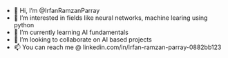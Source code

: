 - 👋 Hi, I’m @IrfanRamzanParray
- 👀 I’m interested in fields like neural networks, machine learing using python
- 🌱 I’m currently learning AI fundamentals
- 💞️ I’m looking to collaborate on AI based projects
- 📫 You can reach me @ linkedin.com/in/irfan-ramzan-parray-0882bb123

<!---
IrfanRamzanParray/IrfanRamzanParray is a ✨ special ✨ repository because its `README.md` (this file) appears on your GitHub profile.
You can click the Preview link to take a look at your changes.
--->
